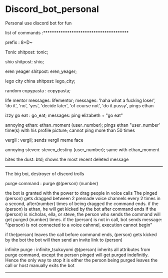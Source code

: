 # Discord_bot_personal
Personal use discord bot for fun

list of commands :***************************************

prefix : 8+D~

Tonic shitpost: tonic;

shio shitpost: shio;

eren yeager shitpost: eren_yeager;

lego city china shitpost: lego_city;

random copypasta : copypasta;

life mentor messages: lifementor;
messages: 'haha what a fucking loser', 'do it', 'no', 'yes', 'decide later', 'of course not', 'do it pussy', pings ethan

izzy go eat : go_eat;
messages: ping elizabeth + "go eat"

annoying ethan: ethan_moment (user_number);
pings ethan "user_number' time(s) with his profile picture;
cannot ping more than 50 times

vergil : vergil;
sends vergil meme face

annoying steven: steven_destiny (user_number);
same with ethan_moment

bites the dust: btd;
shows the most recent deleted message


********************************************************************************************************************************************************************************
The big boi, destroyer of discord trolls

purge command : purge @(person) (number)

the bot is granted with the power to drag people in voice calls
The pinged (person) gets dragged between 2 premade voice channels every 2 times in a second, after(number) times of being dragged the command ends.
if the (person) is ethan, he will get kicked by the bot after command ends
if the (person) is nicholas, ella, or steve, the person who sends the command will get purged (number) times.
if the (person) is not in call, bot sends message:
"(person) is not connected to a voice cahnnel, execution cannot begin"

if the(person) leaves the call before command ends, (person) gets kicked by the bot
the bot will then send an invite link to (person)


infinite purge : infinite_tsukuyomi @(person)
inherits all attributes from purge command, except the person pinged will get purged indefinitly.
Hence the only way to stop it is either the person being purged leaves the call or host manually exits the bot
********************************************************************************************************************************************************************************



























